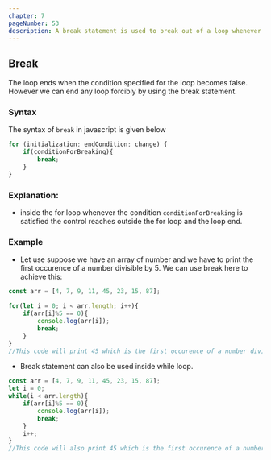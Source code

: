 ```yaml
---
chapter: 7
pageNumber: 53
description: A break statement is used to break out of a loop whenever a specific condition is met.
---
```


## Break

The loop ends when the condition specified for the loop becomes false. However we can end any loop forcibly by using the break statement.

### Syntax

The syntax of `break` in javascript is given below

```javascript
for (initialization; endCondition; change) {
    if(conditionForBreaking){
        break;
    }
}
```

### Explanation:

- inside the for loop whenever the condition `conditionForBreaking` is satisfied the control reaches outside the for loop and the loop end.


### Example

- Let use suppose we have an array of number and we have to print the first occurence of a number divisible by 5. We can use break here to achieve this:

```javascript
const arr = [4, 7, 9, 11, 45, 23, 15, 87];

for(let i = 0; i < arr.length; i++){
    if(arr[i]%5 == 0){
        console.log(arr[i]);
        break;
    }
}
//This code will print 45 which is the first occurence of a number divisible by 5
```
- Break statement can also be used inside while loop.

```javascript
const arr = [4, 7, 9, 11, 45, 23, 15, 87];
let i = 0;
while(i < arr.length){
    if(arr[i]%5 == 0){
        console.log(arr[i]);
        break;
    }
    i++;
}
//This code will also print 45 which is the first occurence of a number divisible by 5
```
